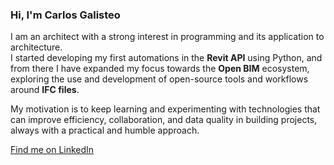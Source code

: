 ### Hi, I'm Carlos Galisteo  

I am an architect with a strong interest in programming and its application to architecture.  
I started developing my first automations in the **Revit API** using Python, and from there I have expanded my focus towards the **Open BIM** ecosystem, exploring the use and development of open-source tools and workflows around **IFC files**.  

My motivation is to keep learning and experimenting with technologies that can improve efficiency, collaboration, and data quality in building projects, always with a practical and humble approach.  

[Find me on LinkedIn](https://www.linkedin.com/in/carlos-galisteo-ortega-bb5833a9/)  


